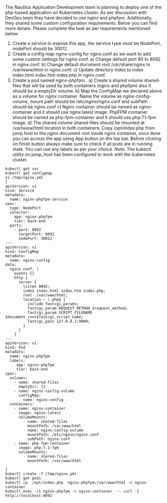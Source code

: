 The Nautilus Application Development team is planning to deploy one of the php-based application on Kubernetes cluster. As per discussion with DevOps team they have decided to use nginx and phpfpm. Additionally, they shared some custom configuration requirements. Below you can find more details. Please complete the task as per requirements mentioned below:
1) Create a service to expose this app, the service type must be NodePort, nodePort should be 30012.
2) Create a config map nginx-config for nginx.conf as we want to add some custom settings for nginx.conf.
a) Change default port 80 to 8092 in nginx.conf.
b) Change default document root /usr/share/nginx to /var/www/html in nginx.conf.
c) Update directory index to index index.html index.htm index.php in nginx.conf.
3) Create a pod named nginx-phpfpm .
a) Create a shared volume shared-files that will be used by both containers (nginx and phpfpm) also it should be a emptyDir volume.
b) Map the ConfigMap we declared above as a volume for nginx container. Name the volume as nginx-config-volume, mount path should be /etc/nginx/nginx.conf and subPath should be nginx.conf
c) Nginx container should be named as nginx-container and it should use nginx:latest image. PhpFPM container should be named as php-fpm-container and it should use php:7.1-fpm image.
d) The shared volume shared-files should be mounted at /var/www/html location in both containers. Copy /opt/index.php from jump host to the nginx document root inside nginx container, once done you can access the app using App button on the top bar.
Before clicking on finish button always make sure to check if all pods are in running state.
You can use any labels as per your choice.
Note: The kubectl utility on jump_host has been configured to work with the kubernetes cluster.

```
kubectl get svc
kubectl get configmap
vi /tmp/nginx.yml
[
apiVersion: v1
kind: Service
metadata:
  name: nginx-phpfpm-service
spec:
  type: NodePort
  selector:
    app: nginx-phpfpm
    tier: back-end
  ports:
    - port: 8092
      targetPort: 8092
      nodePort: 30012
---  
apiVersion: v1
kind: ConfigMap
metadata:
  name: nginx-config
data:
  nginx.conf: |
    events {} 
    http {
      server {
        listen 8092;
        index index.html index.htm index.php;
        root  /var/www/html;
        location ~ \.php$ {
          include fastcgi_params;
          fastcgi_param REQUEST_METHOD $request_method;
          fastcgi_param SCRIPT_FILENAME $document_root$fastcgi_script_name;
          fastcgi_pass 127.0.0.1:9000;
        }
      }
    }
---
apiVersion: v1
kind: Pod
metadata:
  name: nginx-phpfpm
  labels:
     app: nginx-phpfpm
     tier: back-end
spec:
  volumes:
    - name: shared-files
      emptyDir: {}
    - name: nginx-config-volume
      configMap:
        name: nginx-config
  containers:
    - name: nginx-container
      image: nginx:latest
      volumeMounts:
        - name: shared-files
          mountPath: /var/www/html
        - name: nginx-config-volume
          mountPath: /etc/nginx/nginx.conf
          subPath: nginx.conf
    - name: php-fpm-container
      image: php:7.1-fpm
      volumeMounts:
        - name: shared-files
          mountPath: /var/www/html

]
kubectl create -f /tmp/nginx.yml
kubectl get pods
kubectl cp  /opt/index.php  nginx-phpfpm:/var/www/html -c nginx-container
kubectl exec -it nginx-phpfpm -c nginx-container  -- curl -I  http://localhost:8092
```